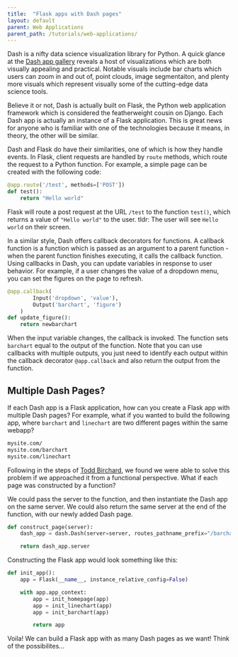 ```yaml
---
title:  "Flask apps with Dash pages"
layout: default
parent: Web Applications
parent_path: /tutorials/web-applications/
---
```

Dash is a nifty data science visualization library for Python. A quick glance at the [Dash app gallery](https://dash-gallery.plotly.host/Portal/) reveals a host of visualizations which are both visually appealing and practical. Notable visuals include bar charts which users can zoom in and out of, point clouds, image segmentaiton, and plenty more visuals which represent visually some of the cutting-edge data science tools.

Believe it or not, Dash is actually built on Flask, the Python web application framework which is considered the featherweight cousin on Django. Each Dash app is actually an instance of a Flask application. This is great news for anyone who is familiar with one of the technologies because it means, in theory, the other will be similar.

Dash and Flask do have their similarities, one of which is how they handle events. In Flask, client requests are handled by `route` methods, which route the request to a Python function. For example, a simple page can be created with the following code:

```python
@app.route('/test', methods=['POST'])
def test():
	return "Hello world"
```

Flask will route a post request at the URL `/test` to the function `test()`, which returns a value of `"Hello world"` to the user. tldr: The user will see `Hello world` on their screen.

In a similar style,  Dash offers callback decorators for functions. A callback function is a function which is passed as an argument to a parent function - when the parent function finishes executing, it calls the callback function. Using callbacks in Dash, you can update variables in response to user behavior. For example, if a user changes the value of a dropdown menu, you can set the figures on the page to refresh.

```python
@app.callback(
		Input('dropdown', 'value'),
		Output('barchart', 'figure')
	)
def update_figure():
	return newbarchart
```

When the input variable changes, the callback is invoked. The function sets `barchart` equal to the output of the function. Note that you can use callbacks with multiple outputs, you just need to identify each output within the callback decorator `@app.callback` and also return the output from the function.


## Multiple Dash Pages?
If each Dash app is a Flask application, how can you create a Flask app with multiple Dash pages? For example, what if you wanted to build the following app, where `barchart` and `linechart` are two different pages within the same webapp?

```bash
mysite.com/
mysite.com/barchart
mysite.com/linechart
```

Following in the steps of [Todd Birchard](https://hackersandslackers.com/plotly-dash-with-flask/), we found we were able to solve this problem if we approached it from a functional perspective. What if each page was constructed by a function?

We could pass the server to the function, and then instantiate the Dash app on the same server. We could also return the same server at the end of the function, with our newly added Dash page.
```python
def construct_page(server):
	dash_app = dash.Dash(server=server, routes_pathname_prefix="/barchart")

	return dash_app.server
```

Constructing the Flask app would look something like this:
```python
def init_app():
	app = Flask(__name__, instance_relative_config=False)

	with app.app_context:
		app = init_homepage(app)
		app = init_linechart(app)
		app = init_barchart(app)

		return app
```

Voila! We can build a Flask app with as many Dash pages as we want! Think of the possibilites...